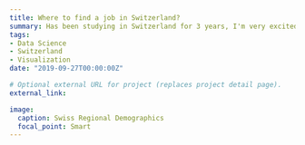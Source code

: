 ```yaml
---
title: Where to find a job in Switzerland?
summary: Has been studying in Switzerland for 3 years, I'm very excited to apply my learned knowledge to find a good-matched job.
tags:
- Data Science
- Switzerland
- Visualization
date: "2019-09-27T00:00:00Z"

# Optional external URL for project (replaces project detail page).
external_link: 

image:
  caption: Swiss Regional Demographics
  focal_point: Smart
---
```

